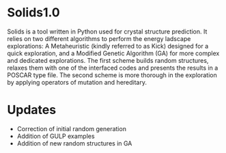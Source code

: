 # Solids1.0
Solids is a tool written in Python used for crystal structure prediction. It relies on two different algorithms to perform the energy ladscape 
explorations: A Metaheuristic (kindly referred to as Kick) designed for a quick exploration, and a Modified Genetic Algorithm (GA) for more 
complex and dedicated explorations. The first scheme builds random structures, relaxes them with one of the interfaced codes and presents 
the results in a POSCAR type file. The second scheme is more thorough in the exploration by applying operators of mutation and hereditary.

# Updates
- Correction of initial random generation
- Addition of GULP examples
- Addition of new random structures in GA
